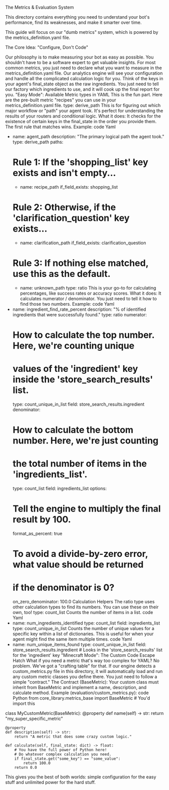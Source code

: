 The Metrics & Evaluation System

This directory contains everything you need to understand your bot's performance, find its weaknesses, and make it smarter over time.

This guide will focus on our "dumb metrics" system, which is powered by the metrics_definition.yaml file.

The Core Idea: "Configure, Don't Code"

Our philosophy is to make measuring your bot as easy as possible. You shouldn't have to be a software expert to get valuable insights.
For most common metrics, you just need to declare what you want to measure in the metrics_definition.yaml file. Our analytics engine will see your configuration and handle all the complicated calculation logic for you.
Think of the keys in your agent's final_state object as the raw ingredients. You just need to tell our factory which ingredients to use, and it will cook up the final report for you.
"Easy Mode": Available Metric types in YAML
This is the fun part. Here are the pre-built metric "recipes" you can use in your metrics_definition.yaml file.
type: derive_path
This is for figuring out which major workflow or "path" your agent took. It's perfect for understanding the results of your routers and conditional logic.
What it does: It checks for the existence of certain keys in the final_state in the order you provide them. The first rule that matches wins.
Example:
code
Yaml
- name: agent_path
  description: "The primary logical path the agent took."
  type: derive_path
  paths:
    # Rule 1: If the 'shopping_list' key exists and isn't empty...
    - name: recipe_path
      if_field_exists: shopping_list
    # Rule 2: Otherwise, if the 'clarification_question' key exists...
    - name: clarification_path
      if_field_exists: clarification_question
    # Rule 3: If nothing else matched, use this as the default.
    - name: unknown_path
type: ratio
This is your go-to for calculating percentages, like success rates or accuracy scores.
What it does: It calculates numerator / denominator. You just need to tell it how to find those two numbers.
Example:
code
Yaml
- name: ingredient_find_rate_percent
  description: "% of identified ingredients that were successfully found."
  type: ratio
  numerator:
    # How to calculate the top number. Here, we're counting unique
    # values of the 'ingredient' key inside the 'store_search_results' list.
    type: count_unique_in_list
    field: store_search_results.ingredient
  denominator:
    # How to calculate the bottom number. Here, we're just counting
    # the total number of items in the 'ingredients_list'.
    type: count_list
    field: ingredients_list
  options:
    # Tell the engine to multiply the final result by 100.
    format_as_percent: true
    # To avoid a divide-by-zero error, what value should be returned
    # if the denominator is 0?
    on_zero_denominator: 100.0
Calculation Helpers
The ratio type uses other calculation types to find its numbers. You can use these on their own, too!
type: count_list
Counts the number of items in a list.
code
Yaml
- name: num_ingredients_identified
  type: count_list
  field: ingredients_list
type: count_unique_in_list
Counts the number of unique values for a specific key within a list of dictionaries. This is useful for when your agent might find the same item multiple times.
code
Yaml
- name: num_unique_items_found
  type: count_unique_in_list
  field: store_search_results.ingredient # Looks in the 'store_search_results' list for the 'ingredient' key
"Minecraft Mode": The Custom Code Escape Hatch
What if you need a metric that's way too complex for YAML? No problem. We've got a "crafting table" for that.
If our engine detects a custom_metrics.py file in this directory, it will automatically load and run any custom metric classes you define there. You just need to follow a simple "contract."
The Contract (BaseMetric):
Your custom class must inherit from BaseMetric and implement a name, description, and calculate method.
Example (evaluation/custom_metrics.py):
code
Python
from core_library.metrics_base import BaseMetric # You'd import this

class MyCustomMetric(BaseMetric):
    @property
    def name(self) -> str:
        return "my_super_specific_metric"

    @property
    def description(self) -> str:
        return "A metric that does some crazy custom logic."

    def calculate(self, final_state: dict) -> float:
        # You have the full power of Python here!
        # Do whatever complex calculation you need.
        if final_state.get("some_key") == "some_value":
            return 100.0
        return 0.0
This gives you the best of both worlds: simple configuration for the easy stuff and unlimited power for the hard stuff.
